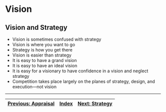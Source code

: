 # Vision

## Vision and Strategy

* Vision is sometimes confused with strategy
* Vision is where you want to go
* Strategy is how you get there
* Vision is easier than strategy
* It is easy to have a grand vision
* It is easy to have an ideal vision
* It is easy for a visionary to have confidence in a vision and neglect strategy
* Competition takes place largely on the planes of strategy, design, and execution—not vision

---

| [Previous: Appraisal](./appraisal.md) | [Index](./tech-company-business-strategy.md) | [Next: Strategy](./strategy.md) |
| :-----------------------------------: | :------------------------------------------: | :-----------------------------: |